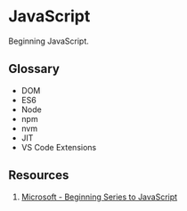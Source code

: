 # JavaScript

Beginning JavaScript.

## Glossary

* DOM 
* ES6 
* Node 
* npm 
* nvm 
* JIT
* VS Code Extensions

## Resources 

1. [Microsoft - Beginning Series to JavaScript](https://www.youtube.com/watch?v=_EDM5aPVLmo&list=PLlrxD0HtieHhW0NCG7M536uHGOtJ95Ut2&index=1)

